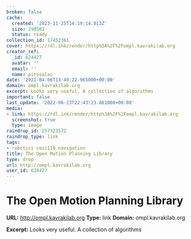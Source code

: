 ```yaml
---
broken: false
cache:
  created: '2023-11-25T14:19:14.013Z'
  size: 298562
  status: ready
collection_id: 17452361
cover: https://rdl.ink/render/http%3A%2F%2Fompl.kavrakilab.org
creator_ref:
  _id: 624427
  avatar: ''
  email: ''
  name: pitosalas
date: '2021-04-06T13:40:22.965000+00:00'
domain: ompl.kavrakilab.org
excerpt: Looks very useful. A collection of algorithms
important: false
last_update: '2022-06-23T22:43:23.861000+00:00'
media:
- link: https://rdl.ink/render/http%3A%2F%2Fompl.kavrakilab.org
  screenshot: true
  type: image
raindrop_id: 257323572
raindrop_type: link
tags:
- robotics cosi119 navigation
title: The Open Motion Planning Library
type: drop
url: http://ompl.kavrakilab.org
user_id: 624427
---
```


# The Open Motion Planning Library

**URL:** http://ompl.kavrakilab.org
**Type:** link
**Domain:** ompl.kavrakilab.org

**Excerpt:** Looks very useful. A collection of algorithms
